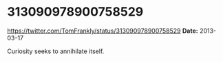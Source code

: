 # 313090978900758529
https://twitter.com/TomFrankly/status/313090978900758529
**Date:** 2013-03-17

Curiosity seeks to annihilate itself.
